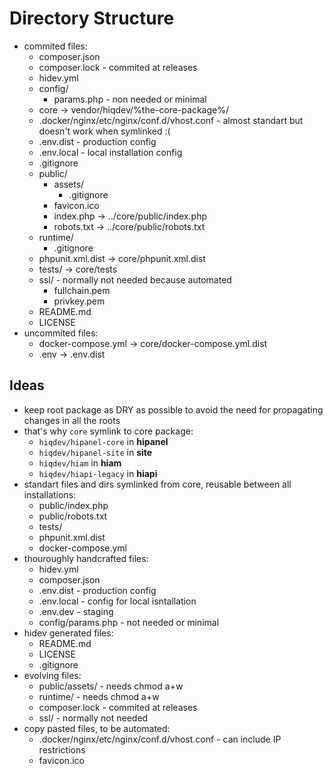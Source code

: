 # Directory Structure

- commited files:
    - composer.json
    - composer.lock - commited at releases
    - hidev.yml
    - config/
        - params.php - non needed or minimal
    - core -> vendor/hiqdev/%the-core-package%/
    - .docker/nginx/etc/nginx/conf.d/vhost.conf - almost standart but doesn't work when symlinked :(
    - .env.dist - production config
    - .env.local - local installation config
    - .gitignore
    - public/
        - assets/
            - .gitignore
        - favicon.ico
        - index.php -> ../core/public/index.php
        - robots.txt -> ../core/public/robots.txt
    - runtime/
        - .gitignore
    - phpunit.xml.dist -> core/phpunit.xml.dist
    - tests/ -> core/tests
    - ssl/ - normally not needed because automated
        - fullchain.pem
        - privkey.pem
    - README.md
    - LICENSE
- uncommited files:
    - docker-compose.yml -> core/docker-compose.yml.dist
    - .env -> .env.dist

## Ideas

- keep root package as DRY as possible to avoid the need for propagating changes in all the roots
- that's  why `core` symlink to core package:
    - `hiqdev/hipanel-core` in **hipanel**
    - `hiqdev/hipanel-site` in **site**
    - `hiqdev/hiam`         in **hiam**
    - `hiqdev/hiapi-legacy` in **hiapi**
- standart files and dirs symlinked from core, reusable between all installations:
    - public/index.php
    - public/robots.txt
    - tests/
    - phpunit.xml.dist
    - docker-compose.yml
- thouroughly handcrafted files:
    - hidev.yml
    - composer.json
    - .env.dist - production config
    - .env.local - config for local isntallation
    - .env.dev - staging
    - config/params.php - not needed or minimal
- hidev generated files:
    - README.md
    - LICENSE
    - .gitignore
- evolving files:
    - public/assets/ - needs chmod a+w
    - runtime/ - needs chmod a+w
    - composer.lock - commited at releases
    - ssl/ - normally not needed
- copy pasted files, to be automated:
    - .docker/nginx/etc/nginx/conf.d/vhost.conf - can include IP restrictions
    - favicon.ico

